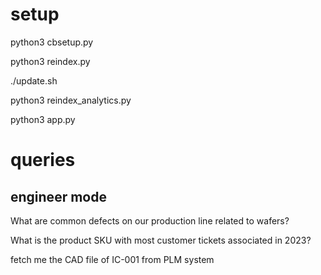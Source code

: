 # setup 

python3 cbsetup.py 

python3 reindex.py 

./update.sh

python3 reindex_analytics.py 

python3 app.py 





# queries 

## engineer mode 

What are common defects on our production line related to wafers?

What is the product SKU with most customer tickets associated in 2023?

fetch me the CAD file of IC-001 from PLM system